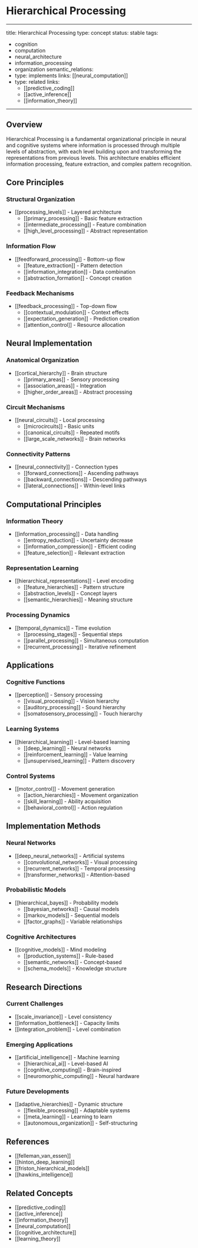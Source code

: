 # Hierarchical Processing

---
title: Hierarchical Processing
type: concept
status: stable
tags:
  - cognition
  - computation
  - neural_architecture
  - information_processing
  - organization
semantic_relations:
  - type: implements
    links: [[neural_computation]]
  - type: related
    links: 
      - [[predictive_coding]]
      - [[active_inference]]
      - [[information_theory]]
---

## Overview

Hierarchical Processing is a fundamental organizational principle in neural and cognitive systems where information is processed through multiple levels of abstraction, with each level building upon and transforming the representations from previous levels. This architecture enables efficient information processing, feature extraction, and complex pattern recognition.

## Core Principles

### Structural Organization
- [[processing_levels]] - Layered architecture
  - [[primary_processing]] - Basic feature extraction
  - [[intermediate_processing]] - Feature combination
  - [[high_level_processing]] - Abstract representation

### Information Flow
- [[feedforward_processing]] - Bottom-up flow
  - [[feature_extraction]] - Pattern detection
  - [[information_integration]] - Data combination
  - [[abstraction_formation]] - Concept creation

### Feedback Mechanisms
- [[feedback_processing]] - Top-down flow
  - [[contextual_modulation]] - Context effects
  - [[expectation_generation]] - Prediction creation
  - [[attention_control]] - Resource allocation

## Neural Implementation

### Anatomical Organization
- [[cortical_hierarchy]] - Brain structure
  - [[primary_areas]] - Sensory processing
  - [[association_areas]] - Integration
  - [[higher_order_areas]] - Abstract processing

### Circuit Mechanisms
- [[neural_circuits]] - Local processing
  - [[microcircuits]] - Basic units
  - [[canonical_circuits]] - Repeated motifs
  - [[large_scale_networks]] - Brain networks

### Connectivity Patterns
- [[neural_connectivity]] - Connection types
  - [[forward_connections]] - Ascending pathways
  - [[backward_connections]] - Descending pathways
  - [[lateral_connections]] - Within-level links

## Computational Principles

### Information Theory
- [[information_processing]] - Data handling
  - [[entropy_reduction]] - Uncertainty decrease
  - [[information_compression]] - Efficient coding
  - [[feature_selection]] - Relevant extraction

### Representation Learning
- [[hierarchical_representations]] - Level encoding
  - [[feature_hierarchies]] - Pattern structure
  - [[abstraction_levels]] - Concept layers
  - [[semantic_hierarchies]] - Meaning structure

### Processing Dynamics
- [[temporal_dynamics]] - Time evolution
  - [[processing_stages]] - Sequential steps
  - [[parallel_processing]] - Simultaneous computation
  - [[recurrent_processing]] - Iterative refinement

## Applications

### Cognitive Functions
- [[perception]] - Sensory processing
  - [[visual_processing]] - Vision hierarchy
  - [[auditory_processing]] - Sound hierarchy
  - [[somatosensory_processing]] - Touch hierarchy

### Learning Systems
- [[hierarchical_learning]] - Level-based learning
  - [[deep_learning]] - Neural networks
  - [[reinforcement_learning]] - Value learning
  - [[unsupervised_learning]] - Pattern discovery

### Control Systems
- [[motor_control]] - Movement generation
  - [[action_hierarchies]] - Movement organization
  - [[skill_learning]] - Ability acquisition
  - [[behavioral_control]] - Action regulation

## Implementation Methods

### Neural Networks
- [[deep_neural_networks]] - Artificial systems
  - [[convolutional_networks]] - Visual processing
  - [[recurrent_networks]] - Temporal processing
  - [[transformer_networks]] - Attention-based

### Probabilistic Models
- [[hierarchical_bayes]] - Probability models
  - [[bayesian_networks]] - Causal models
  - [[markov_models]] - Sequential models
  - [[factor_graphs]] - Variable relationships

### Cognitive Architectures
- [[cognitive_models]] - Mind modeling
  - [[production_systems]] - Rule-based
  - [[semantic_networks]] - Concept-based
  - [[schema_models]] - Knowledge structure

## Research Directions

### Current Challenges
- [[scale_invariance]] - Level consistency
- [[information_bottleneck]] - Capacity limits
- [[integration_problem]] - Level combination

### Emerging Applications
- [[artificial_intelligence]] - Machine learning
  - [[hierarchical_ai]] - Level-based AI
  - [[cognitive_computing]] - Brain-inspired
  - [[neuromorphic_computing]] - Neural hardware

### Future Developments
- [[adaptive_hierarchies]] - Dynamic structure
  - [[flexible_processing]] - Adaptable systems
  - [[meta_learning]] - Learning to learn
  - [[autonomous_organization]] - Self-structuring

## References
- [[felleman_van_essen]]
- [[hinton_deep_learning]]
- [[friston_hierarchical_models]]
- [[hawkins_intelligence]]

## Related Concepts
- [[predictive_coding]]
- [[active_inference]]
- [[information_theory]]
- [[neural_computation]]
- [[cognitive_architecture]]
- [[learning_theory]] 